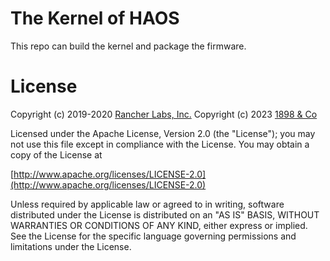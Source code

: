 # The Kernel of HAOS
This repo can build the kernel and package the firmware.

# License
Copyright (c) 2019-2020 [Rancher Labs, Inc.](http://rancher.com)
Copyright (c) 2023 [1898 & Co](http://1898andco.com)

Licensed under the Apache License, Version 2.0 (the "License");
you may not use this file except in compliance with the License.
You may obtain a copy of the License at

[http://www.apache.org/licenses/LICENSE-2.0](http://www.apache.org/licenses/LICENSE-2.0)

Unless required by applicable law or agreed to in writing, software
distributed under the License is distributed on an "AS IS" BASIS,
WITHOUT WARRANTIES OR CONDITIONS OF ANY KIND, either express or implied.
See the License for the specific language governing permissions and
limitations under the License.
